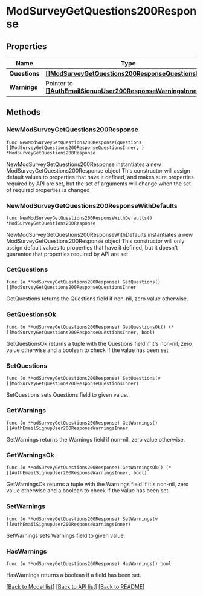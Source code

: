 # ModSurveyGetQuestions200Response

## Properties

Name | Type | Description | Notes
------------ | ------------- | ------------- | -------------
**Questions** | [**[]ModSurveyGetQuestions200ResponseQuestionsInner**](ModSurveyGetQuestions200ResponseQuestionsInner.md) |  | 
**Warnings** | Pointer to [**[]AuthEmailSignupUser200ResponseWarningsInner**](AuthEmailSignupUser200ResponseWarningsInner.md) |  | [optional] 

## Methods

### NewModSurveyGetQuestions200Response

`func NewModSurveyGetQuestions200Response(questions []ModSurveyGetQuestions200ResponseQuestionsInner, ) *ModSurveyGetQuestions200Response`

NewModSurveyGetQuestions200Response instantiates a new ModSurveyGetQuestions200Response object
This constructor will assign default values to properties that have it defined,
and makes sure properties required by API are set, but the set of arguments
will change when the set of required properties is changed

### NewModSurveyGetQuestions200ResponseWithDefaults

`func NewModSurveyGetQuestions200ResponseWithDefaults() *ModSurveyGetQuestions200Response`

NewModSurveyGetQuestions200ResponseWithDefaults instantiates a new ModSurveyGetQuestions200Response object
This constructor will only assign default values to properties that have it defined,
but it doesn't guarantee that properties required by API are set

### GetQuestions

`func (o *ModSurveyGetQuestions200Response) GetQuestions() []ModSurveyGetQuestions200ResponseQuestionsInner`

GetQuestions returns the Questions field if non-nil, zero value otherwise.

### GetQuestionsOk

`func (o *ModSurveyGetQuestions200Response) GetQuestionsOk() (*[]ModSurveyGetQuestions200ResponseQuestionsInner, bool)`

GetQuestionsOk returns a tuple with the Questions field if it's non-nil, zero value otherwise
and a boolean to check if the value has been set.

### SetQuestions

`func (o *ModSurveyGetQuestions200Response) SetQuestions(v []ModSurveyGetQuestions200ResponseQuestionsInner)`

SetQuestions sets Questions field to given value.


### GetWarnings

`func (o *ModSurveyGetQuestions200Response) GetWarnings() []AuthEmailSignupUser200ResponseWarningsInner`

GetWarnings returns the Warnings field if non-nil, zero value otherwise.

### GetWarningsOk

`func (o *ModSurveyGetQuestions200Response) GetWarningsOk() (*[]AuthEmailSignupUser200ResponseWarningsInner, bool)`

GetWarningsOk returns a tuple with the Warnings field if it's non-nil, zero value otherwise
and a boolean to check if the value has been set.

### SetWarnings

`func (o *ModSurveyGetQuestions200Response) SetWarnings(v []AuthEmailSignupUser200ResponseWarningsInner)`

SetWarnings sets Warnings field to given value.

### HasWarnings

`func (o *ModSurveyGetQuestions200Response) HasWarnings() bool`

HasWarnings returns a boolean if a field has been set.


[[Back to Model list]](../README.md#documentation-for-models) [[Back to API list]](../README.md#documentation-for-api-endpoints) [[Back to README]](../README.md)


